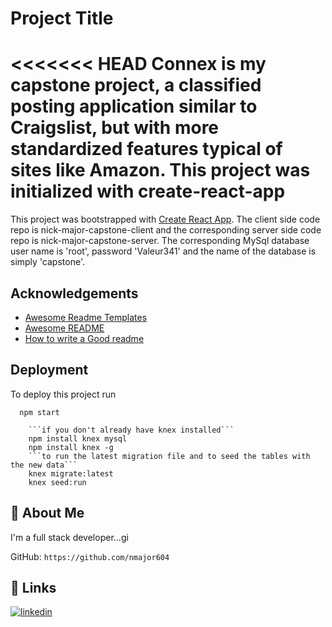 # Project Title

<<<<<<< HEAD
Connex is my capstone project, a classified posting application similar to Craigslist, but with more standardized features typical of sites like Amazon.
This project was initialized with create-react-app
=======
This project was bootstrapped with [Create React App](https://github.com/facebook/create-react-app).
The client side code repo is nick-major-capstone-client and the corresponding server side code repo is nick-major-capstone-server.
The corresponding MySql database user name is 'root', password 'Valeur341' and the name of the database is simply 'capstone'.


## Acknowledgements

 - [Awesome Readme Templates](https://awesomeopensource.com/project/elangosundar/awesome-README-templates)
 - [Awesome README](https://github.com/matiassingers/awesome-readme)
 - [How to write a Good readme](https://bulldogjob.com/news/449-how-to-write-a-good-readme-for-your-github-project)


## Deployment

To deploy this project run

```node
  npm start

```
```knex
    ```if you don't already have knex installed```
    npm install knex mysql
    npm install knex -g
    ```to run the latest migration file and to seed the tables with the new data```
    knex migrate:latest
    knex seed:run
```

## 🚀 About Me
I'm a full stack developer...gi

GitHub: `https://github.com/nmajor604`
## 🔗 Links

[![linkedin](www.linkedin.com/in/nick-j-major)](https://www.linkedin.com/)

